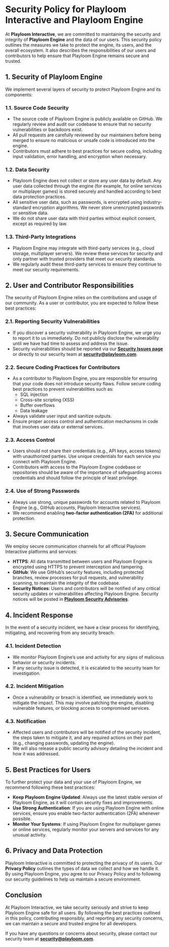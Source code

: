 # Security Policy for Playloom Interactive and Playloom Engine

At **Playloom Interactive**, we are committed to maintaining the security and integrity of **Playloom Engine** and the data of our users. This security policy outlines the measures we take to protect the engine, its users, and the overall ecosystem. It also describes the responsibilities of our users and contributors to help ensure that Playloom Engine remains secure and trusted.

## 1. Security of Playloom Engine

We implement several layers of security to protect Playloom Engine and its components:

### 1.1. **Source Code Security**
   - The source code of Playloom Engine is publicly available on GitHub. We regularly review and audit our codebase to ensure that no security vulnerabilities or backdoors exist.
   - All pull requests are carefully reviewed by our maintainers before being merged to ensure no malicious or unsafe code is introduced into the engine.
   - Contributors must adhere to best practices for secure coding, including input validation, error handling, and encryption when necessary.

### 1.2. **Data Security**
   - Playloom Engine does not collect or store any user data by default. Any user data collected through the engine (for example, for online services or multiplayer games) is stored securely and handled according to best data protection practices.
   - All sensitive user data, such as passwords, is encrypted using industry-standard encryption algorithms. We never store unencrypted passwords or sensitive data.
   - We do not share user data with third parties without explicit consent, except as required by law.

### 1.3. **Third-Party Integrations**
   - Playloom Engine may integrate with third-party services (e.g., cloud storage, multiplayer servers). We review these services for security and only partner with trusted providers that meet our security standards.
   - We regularly audit these third-party services to ensure they continue to meet our security requirements.

## 2. User and Contributor Responsibilities

The security of Playloom Engine relies on the contributions and usage of our community. As a user or contributor, you are expected to follow these best practices:

### 2.1. **Reporting Security Vulnerabilities**
   - If you discover a security vulnerability in Playloom Engine, we urge you to report it to us immediately. Do not publicly disclose the vulnerability until we have had time to assess and address the issue.
   - Security vulnerabilities should be reported via our **[Security Issues page](https://github.com/Quetrobits/Playloom-Engine/security/advisories)** or directly to our security team at **security@playloom.com**.
   
### 2.2. **Secure Coding Practices for Contributors**
   - As a contributor to Playloom Engine, you are responsible for ensuring that your code does not introduce security flaws. Follow secure coding best practices to prevent vulnerabilities such as:
     - SQL injection
     - Cross-site scripting (XSS)
     - Buffer overflows
     - Data leakage
   - Always validate user input and sanitize outputs.
   - Ensure proper access control and authentication mechanisms in code that involves user data or external services.

### 2.3. **Access Control**
   - Users should not share their credentials (e.g., API keys, access tokens) with unauthorized parties. Use unique credentials for each service you connect with Playloom Engine.
   - Contributors with access to the Playloom Engine codebase or repositories should be aware of the importance of safeguarding access credentials and should follow the principle of least privilege.

### 2.4. **Use of Strong Passwords**
   - Always use strong, unique passwords for accounts related to Playloom Engine (e.g., GitHub accounts, Playloom Interactive services).
   - We recommend enabling **two-factor authentication (2FA)** for additional protection.

## 3. Secure Communication

We employ secure communication channels for all official Playloom Interactive platforms and services:

- **HTTPS**: All data transmitted between users and Playloom Engine is encrypted using HTTPS to prevent interception and tampering.
- **GitHub**: We use GitHub’s security features, including protected branches, review processes for pull requests, and vulnerability scanning, to maintain the integrity of the codebase.
- **Security Notices**: Users and contributors will be notified of any critical security updates or vulnerabilities affecting Playloom Engine. Security notices will be posted in **[Playloom Security Advisories](https://github.com/Quetrobits/Playloom-Engine/security/advisories)**.

## 4. Incident Response

In the event of a security incident, we have a clear process for identifying, mitigating, and recovering from any security breach:

### 4.1. **Incident Detection**
   - We monitor Playloom Engine’s use and activity for any signs of malicious behavior or security incidents.
   - If any security issue is detected, it is escalated to the security team for investigation.

### 4.2. **Incident Mitigation**
   - Once a vulnerability or breach is identified, we immediately work to mitigate the impact. This may involve patching the engine, disabling vulnerable features, or blocking access to compromised services.
   
### 4.3. **Notification**
   - Affected users and contributors will be notified of the security incident, the steps taken to mitigate it, and any required actions on their part (e.g., changing passwords, updating the engine).
   - We will also release a public security advisory detailing the incident and how it was addressed.

## 5. Best Practices for Users

To further protect your data and your use of Playloom Engine, we recommend following these best practices:

- **Keep Playloom Engine Updated**: Always use the latest stable version of Playloom Engine, as it will contain security fixes and improvements.
- **Use Strong Authentication**: If you are using Playloom Engine with online services, ensure you enable two-factor authentication (2FA) whenever possible.
- **Monitor Your Systems**: If using Playloom Engine for multiplayer games or online services, regularly monitor your servers and services for any unusual activity.

## 6. Privacy and Data Protection

Playloom Interactive is committed to protecting the privacy of its users. Our **Privacy Policy** outlines the types of data we collect and how we handle it. By using Playloom Engine, you agree to our Privacy Policy and to following our security guidelines to help us maintain a secure environment.

## Conclusion

At Playloom Interactive, we take security seriously and strive to keep Playloom Engine safe for all users. By following the best practices outlined in this policy, contributing responsibly, and reporting any security concerns, we can maintain a secure and trusted engine for all developers.

If you have any questions or concerns about security, please contact our security team at **security@playloom.com**.
